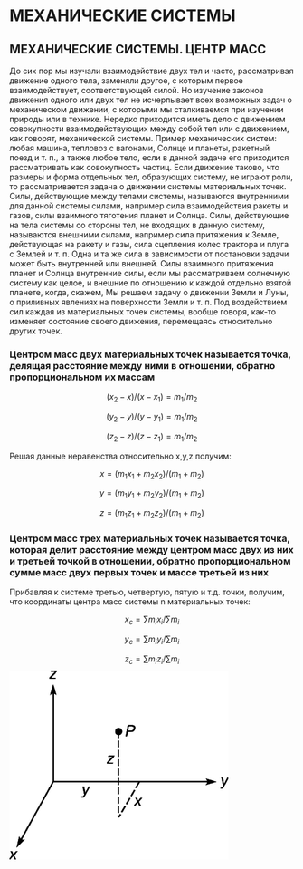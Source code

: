 # __МЕХАНИЧЕСКИЕ СИСТЕМЫ__

## __МЕХАНИЧЕСКИЕ СИСТЕМЫ. ЦЕНТР МАСС__

До сих пор мы изучали взаимодействие двух тел и часто, рассматривая движение одного тела, заменяли другое, с которым первое взаимодействует, соответствующей силой. Но изучение законов
движения одного или двух тел не исчерпывает всех возможных задач о механическом движении, с которыми мы сталкиваемся при изучении природы или в технике. Нередко приходится иметь дело
с движением совокупности взаимодействующих между собой тел или с движением, как говорят, механической системы. Пример механических систем: любая машина, тепловоз с вагонами, Солнце
и планеты, ракетный поезд и т. п., а также любое тело, если в данной задаче его приходится рассматривать как совокупность частиц.
Если движение таково, что размеры и форма отдельных тел, образующих систему, не играют роли, то рассматривается задача о
движении системы материальных точек. Силы, действующие между телами системы, называются внутренними для данной системы силами, например сила взаимодействия ракеты и газов, силы взаимного тяготения планет и Солнца.
Силы, действующие на тела системы со стороны тел, не входящих в данную систему, называются внешними силами, например
сила притяжения к Земле, действующая на ракету и газы, сила сцепления колес трактора и плуга с Землей и т. п. Одна и та же сила в
зависимости от постановки задачи может быть внутренней или внешней. Силы взаимного притяжения планет и Солнца внутренние силы, если мы рассматриваем солнечную систему как целое, и внешние по отношению к каждой отдельно взятой планете, когда, скажем,
Мы решаем задачу о движении Земли и Луны, о приливных явлениях на поверхности Земли и т. п. Под воздействием сил каждая из материальных точек системы,
вообще говоря, как-то изменяет состояние своего движения, перемещаясь относительно других точек.


### __Центром масс двух материальных точек называется точка, делящая расстояние между ними в отношении, обратно пропорциональном их массам__

$$ (x_{2}-x)/(x-x_{1})=m_{1}/m_{2} $$

$$ (y_{2}-y)/(y-y_{1})=m_{1}/m_{2} $$

$$ (z_{2}-z)/(z-z_{1})=m_{1}/m_{2} $$

Решая данные неравенства относительно x,y,z получим:

$$ x=(m_{1}x_{1}+m_{2}x_{2})/(m_{1}+m_{2}) $$

$$ y=(m_{1}y_{1}+m_{2}y_{2})/(m_{1}+m_{2}) $$

$$ z=(m_{1}z_{1}+m_{2}z_{2})/(m_{1}+m_{2}) $$

### __Центром масс трех материальных точек называется точка, которая делит расстояние между центром масс двух из них и третьей точкой в отношении, обратно пропорциональном сумме масс двух первых точек и массе третьей из них__

Прибавляя к системе третью, четвертую, пятую и т.д. точки, получим, что координаты центра масс системы n материальных точек: 

 $$ x_{c}= \sum m_ix_i/\sum m_i $$ 

 $$ y_{c}= \sum m_iy_i/\sum m_i $$ 

 $$ z_{c}= \sum m_iz_i/\sum m_i $$ 
![](./ima/МС.gif)
